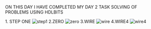 ON THIS DAY  I HAVE COMPLETED MY DAY 2 TASK 
SOLVING OF PROBLEMS USING HDLBITS


1. STEP ONE
![step1](https://github.com/user-attachments/assets/e7839224-ad36-466d-af7c-748d108caacb)
2.ZERO
![zero](https://github.com/user-attachments/assets/682406b5-16bf-40f1-8da0-b200d767616c)
3.WIRE
![wire](https://github.com/user-attachments/assets/ac0aea9f-4278-4449-be20-3e697ca53ea5)
4.WIRE4
![wire4](https://github.com/user-attachments/assets/6772a9bb-93c3-461f-b7c2-11264f9c5bf0)

